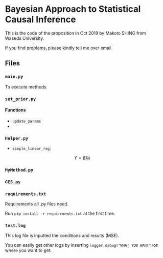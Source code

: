 # Bayesian Approach to Statistical Causal Inference
This is the code of the proposition in Oct 2019 by Makoto SHING from Waseda University. 

If you find problems, please kindly tell me over email. 

## Files
### `main.py`
To execute methods. 

### `set_prior.py`

#### Functions

- `update_params` 
- 

### `Helper.py`

- `simple_linear_reg`: 

```math
Y = \beta X \epsilon
```
 

### `MyMethod.py`

### `GES.py`

### `requirements.txt`

Requirements all .py files need.

Run `pip install -r requirements.txt` at the first time.

### `test.log`

This log file is inputted the conditions and results (MSE). 

You can easily get other logs by inserting `logger.debug("WHAT YOU WANT")`on where you want to get. 

 


